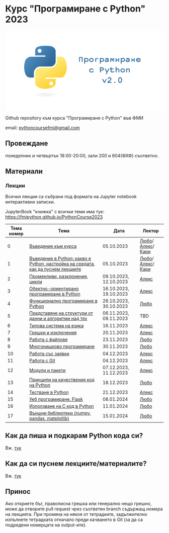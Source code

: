 # Курс "Програмиране с Python" 2023

![Logo](misc/logo.png)

Github repository към курса "Програмиране с Python" във ФМИ

email: pythoncoursefmi@gmail.com

## Провеждане
понеделник и четвъртък 18:00-20:00, зали 200 и 604(ФХФ) съответно.

## Материали

### Лекции

Всички лекции са събрани под формата на Jupyter notebook интерактивни записки. 

JupyterBook "книжка" с всички теми има тук: https://fmipython.github.io/PythonCourse2023

| Тема номер | Тема                                                      | Дата       | Лектор     |
| ---------- | --------------------------------------------------------- | ---------- | ---------- |
| 0 | [Въведение към курса](./00%20-%20Course%20intro/) | 05.10.2023 | [Любо](https://github.com/lyubolp)/[Алекс](https://github.com/yalishanda42)/[Кари](https://github.com/karinaghristova) |
| 1          | [Въведение в Python: какво е Python, настройка на средата, как да пуснем лекциите](./01%20-%20Intro%20to%20Python/) | 05.10.2023 | [Любо](https://github.com/lyubolp)/[Алекс](https://github.com/yalishanda42)/[Кари](https://github.com/karinaghristova) |
| 2          | [Променливи, разклонения, цикли](./02%20-%20Variables,%20types,%20control%20flow/) | 09.10.2023, 12.10.2023 | [Алекс](https://github.com/yalishanda42) |
| 3          | [Обектно-ориентирано програмиране в Python](./03%20-%20OOP/)                           | 16.10.2023, 19.10.2023 | [Алекс](https://github.com/yalishanda42) |
| 4          | [Функционално програмиране в Python](./04%20-%20Functional%20Programming/)             | 26.10.2023, 30.10.2023 | [Любо](https://github.com/lyubolp)  |
| 5          | [Представяне на структури от данни и алгоритми над тях](./05%20-%20Data%20Structures%20and%20Oddities/)     | 06.11.2023, 09.11.2023 | TBD       |
| 6          | [Типова система на езика](./06%20-%20Typing%20Hints/)                                   | 16.11.2023 | [Алекс](https://github.com/yalishanda42)      |
| 7          | [Грешки и изключения](./07%20-%20Exceptions%20Handling/) | 20.11.2023 | [Алекс](https://github.com/yalishanda42)      |
| 8          | [Работа с файлове](./08%20-%20Files/) | 23.11.2023 | [Любо](https://github.com/lyubolp)       |
| 9          | [Многонишково програмиране](./09%20-%20Multithreading/) | 30.11.2023 | [Любо](https://github.com/lyubolp)       |
| 10         | [Работа със заявки](./10%20-%20requests/) | 04.12.2023 | [Алекс](https://github.com/yalishanda42)      |
| 11         | [Работа с Git](./11%20-%20Git/)                                              | 04.12.2023 | [Алекс](https://github.com/yalishanda42)      |
| 12         | [Модули и пакети](./12%20-%20Modules/)                                           | 07.12.2023, 11.12.2023 | [Алекс](https://github.com/yalishanda42)      |
| 13         | [Принципи на качествения код на Python](./13%20-%20Clean%20code/)                     | 18.12.2023 | [Любо](https://github.com/lyubolp)       |
| 14         | [Тестване в Python](./14%20-%20Testing/)                                         | 21.12.2023 | [Алекс](https://github.com/yalishanda42)      |
| 15         | [Уеб програмиране. Flask](./15%20-%20Web%20programming/)                                   | 08.01.2024 | [Любо](https://github.com/lyubolp)       |
| 16         | [Използване на C код в Python](./16%20-%20Using%20C%20code%20in%20Python/)                              | 11.01.2024 | [Любо](https://github.com/lyubolp)       |
| 17         | [Външни библиотеки (numpy, pandas, matplotlib)](./17%20-%20numpy,%20pandas,%20matplotlib/)             | 15.01.2024 | [Любо](https://github.com/lyubolp)       |

## Как да пиша и подкарам Python кода си?

Вж. [тук](./01%20-%20Intro%20to%20Python/install-n-setup.md)

## Как да си пуснем лекциите/материалите?

Вж. [тук](./01%20-%20Intro%20to%20Python/notebooks.md)

## Принос

Ако откриете бъг, правописна грешка или генерално нещо грешно, може да отворите pull request чрез съответен branch съдържащ номера на лекцията. При промяна на някоя от тетрадките, задължително изпълнете тетрадката отначало преди качването в Git (за да са подредени номерцата на output-ите).
